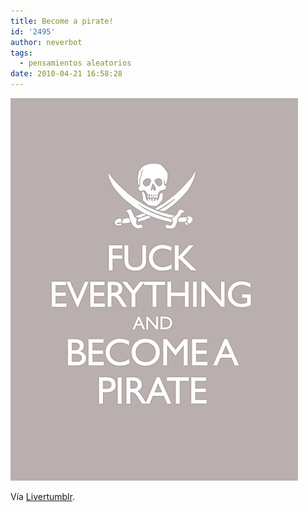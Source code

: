 ```yaml
---
title: Become a pirate!
id: '2495'
author: neverbot
tags:
  - pensamientos aleatorios
date: 2010-04-21 16:58:28
---
```


![201004211657.jpg](./become-a-pirate/201004211657.jpg)

Vía [Livertumblr](http://livercake.tumblr.com/post/509345920/estoy-en-eso-sepulveda-jistark-via).